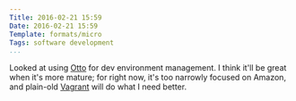```yaml
---
Title: 2016-02-21 15:59
Date: 2016-02-21 15:59
Template: formats/micro
Tags: software development
...
```


Looked at using [Otto] for dev environment management. I think it'll be great
when it's more mature; for right now, it's too narrowly focused on Amazon, and
plain-old [Vagrant] will do what I need better.

[Otto]: https://www.ottoproject.io/
[Vagrant]: https://www.vagrantup.com
